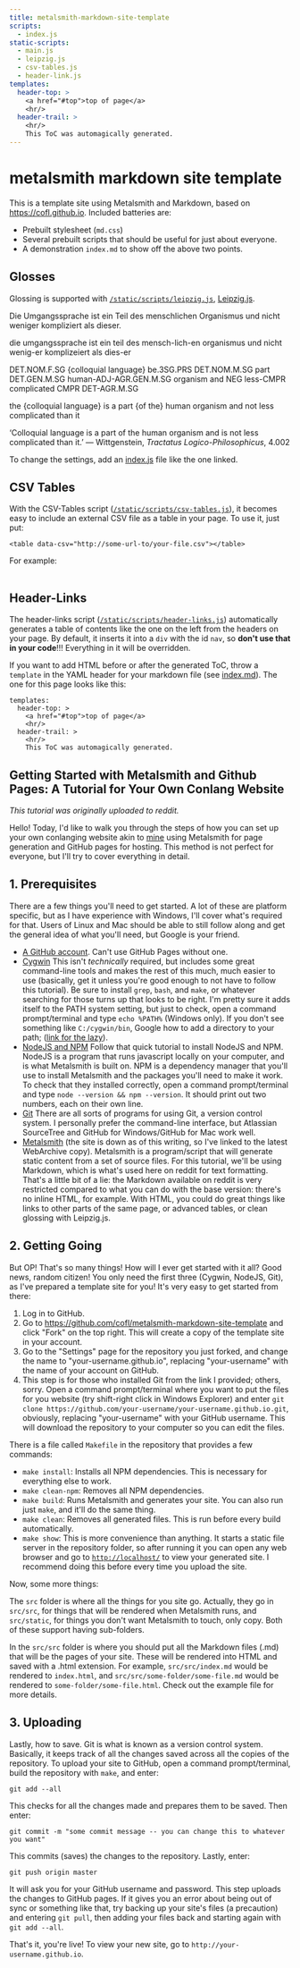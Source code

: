 ```yaml
---
title: metalsmith-markdown-site-template
scripts:
  - index.js
static-scripts:
  - main.js
  - leipzig.js
  - csv-tables.js
  - header-link.js
templates:
  header-top: >
    <a href="#top">top of page</a>
    <hr/>
  header-trail: >
    <hr/>
    This ToC was automagically generated.
---
```

# <a name="top" title="Top">metalsmith markdown site template</a>

This is a template site using Metalsmith and Markdown, based on <https://cofl.github.io>. Included batteries are:

- Prebuilt stylesheet (`md.css`)
- Several prebuilt scripts that should be useful for just about everyone.
- A demonstration `index.md` to show off the above two points.

## Glosses

Glossing is supported with [`/static/scripts/leipzig.js`](https://github.com/cofl/metalsmith-markdown-site-template/blob/gh-pages/src/src/static/static/scripts/leipzig.js), [Leipzig.js](https://bdchauvette.github.io/leipzig.js/examples/).

<div data-gloss>
  <p>Die Umgangssprache ist ein Teil des menschlichen Organismus und nicht weniger kompliziert als dieser.</p>
  <p>die umgangssprache ist ein teil des mensch-lich-en organismus und nicht wenig-er komplizeiert als dies-er</p>
  <p>DET.NOM.F.SG {colloquial language} be.3SG.PRS DET.NOM.M.SG part DET.GEN.M.SG human-ADJ-AGR.GEN.M.SG organism and NEG less-CMPR complicated CMPR DET-AGR.M.SG</p>
  <p>the {colloquial language} is a part {of the} human organism and not less complicated than it</p>
  <p>‘Colloquial language is a part of the human organism and is not less complicated than it.’ &mdash; Wittgenstein, <i>Tractatus Logico-Philosophicus</i>, 4.002</p>
</div>

To change the settings, add an [index.js](https://github.com/cofl/metalsmith-markdown-site-template/blob/gh-pages/src/src/render/index.js) file like the one linked.

## CSV Tables

With the CSV-Tables script ([`/static/scripts/csv-tables.js`](https://github.com/cofl/metalsmith-markdown-site-template/blob/gh-pages/src/src/static/static/scripts/csv-tables.js)), it becomes easy to include an external CSV file as a table in your page. To use it, just put:

    <table data-csv="http://some-url-to/your-file.csv"></table>
    
For example:

<table data-csv="example.csv"></table>

## Header-Links

The header-links script ([`/static/scripts/header-links.js`](https://github.com/cofl/metalsmith-markdown-site-template/blob/gh-pages/src/src/static/static/scripts/header-links.js)) automatically generates a table of contents like the one on the left from the headers on your page. By default, it inserts it into a `div` with the id `nav`, so __don't use that in your code__!!! Everything in it will be overridden.

If you want to add HTML before or after the generated ToC, throw a `template` in the YAML header for your markdown file (see [index.md](https://raw.githubusercontent.com/cofl/metalsmith-markdown-site-template/gh-pages/src/src/render/index.md)). The one for this page looks like this:

    templates:
      header-top: >
        <a href="#top">top of page</a>
        <hr/>
      header-trail: >
        <hr/>
        This ToC was automagically generated.

## Getting Started with Metalsmith and Github Pages: A Tutorial for Your Own Conlang Website

_This tutorial was originally uploaded to reddit._

Hello! Today, I'd like to walk you through the steps of how you can set up your own conlanging website akin to [mine](https://cofl.github.io) using Metalsmith for page generation and GitHub pages for hosting. This method is not perfect for everyone, but I'll try to cover everything in detail.

## 1. Prerequisites

There are a few things you'll need to get started. A lot of these are platform specific, but as I have experience with Windows, I'll cover what's required for that. Users of Linux and Mac should be able to still follow along and get the general idea of what you'll need, but Google is your friend.

- [A GitHub account](https://github.com). Can't use GitHub Pages without one.
- [Cygwin](https://www.cygwin.com/)
  This isn't *technically* required, but includes some great command-line tools and makes the rest of this much, much easier to use (basically, get it unless you're good enough to not have to follow this tutorial). Be sure to install `grep`, `bash`, and `make`, or whatever searching for those turns up that looks to be right. I'm pretty sure it adds itself to the PATH system setting, but just to check, open a command prompt/terminal and type `echo %PATH%` (Windows only). If you don't see something like `C:/cygwin/bin`, Google how to add a directory to your path; ([link for the lazy](https://www.google.com/search?q=how+to+add+a+directory+to+path+windows)).
- [NodeJS and NPM](http://blog.nodeknockout.com/post/65463770933/how-to-install-nodejs-and-npm)
  Follow that quick tutorial to install NodeJS and NPM. NodeJS is a program that runs javascript locally on your computer, and is what Metalsmith is built on. NPM is a dependency manager that you'll use to install Metalsmith and the packages you'll need to make it work. To check that they installed correctly, open a command prompt/terminal and type `node --version && npm --version`. It should print out two numbers, each on their own line.
- [Git](https://git-scm.com/)
  There are all sorts of programs for using Git, a version control system. I personally prefer the command-line interface, but Atlassian SourceTree and GitHub for Windows/GitHub for Mac work well.
- [Metalsmith](https://web.archive.org/web/20151103035947/http://www.metalsmith.io/) (the site is down as of this writing, so I've linked to the latest WebArchive copy).
  Metalsmith is a program/script that will generate static content from a set of source files. For this tutorial, we'll be using Markdown, which is what's used here on reddit for text formatting. That's a little bit of a lie: the Markdown available on reddit is very restricted compared to what you can do with the base version: there's no inline HTML, for example. With HTML, you could do great things like links to other parts of the same page, or advanced tables, or clean glossing with Leipzig.js.

  
## 2. Getting Going

But OP! That's so many things! How will I ever get started with it all? Good news, random citizen! You only need the first three (Cygwin, NodeJS, Git), as I've prepared a template site for you! It's very easy to get started from there:

1. Log in to GitHub.
2. Go to https://github.com/cofl/metalsmith-markdown-site-template and click "Fork" on the top right. This will create a copy of the template site in your account.
3. Go to the "Settings" page for the repository you just forked, and change the name to "your-username.github.io", replacing "your-username" with the name of your account on GitHub.
4. This step is for those who installed Git from the link I provided; others, sorry.
  Open a command prompt/terminal where you want to put the files for you website (try shift-right click in Windows Explorer) and enter `git clone https://github.com/your-username/your-username.github.io.git`, obviously, replacing "your-username" with your GitHub username. This will download the repository to your computer so you can edit the files.

There is a file called `Makefile` in the repository that provides a few commands:

- `make install`: Installs all NPM dependencies. This is necessary for everything else to work.
- `make clean-npm`: Removes all NPM dependencies.
- `make build`: Runs Metalsmith and generates your site. You can also run just `make`, and it'll do the same thing.
- `make clean`: Removes all generated files. This is run before every build automatically.
- `make show`: This is more convenience than anything. It starts a static file server in the repository folder, so after running it you can open any web browser and go to [`http://localhost/`](http://localhost/) to view your generated site. I recommend doing this before every time you upload the site.

Now, some more things:

The `src` folder is where all the things for you site go. Actually, they go in `src/src`, for things that will be rendered when Metalsmith runs, and `src/static`, for things you don't want Metalsmith to touch, only copy. Both of these support having sub-folders.

In the `src/src` folder is where you should put all the Markdown files (.md) that will be the pages of your site. These will be rendered into HTML and saved with a .html extension. For example, `src/src/index.md` would be rendered to `index.html`, and `src/src/some-folder/some-file.md` would be rendered to `some-folder/some-file.html`. Check out the example file for more details.

## 3. Uploading

Lastly, how to save. Git is what is known as a version control system. Basically, it keeps track of all the changes saved across all the copies of the repository. To upload your site to GitHub, open a command prompt/terminal, build the repository with `make`, and enter:

    git add --all

This checks for all the changes made and prepares them to be saved. Then enter:

    git commit -m "some commit message -- you can change this to whatever you want"

This commits (saves) the changes to the repository. Lastly, enter:

    git push origin master

It will ask you for your GitHub username and password. This step uploads the changes to GitHub pages. If it gives you an error about being out of sync or something like that, try backing up your site's files (a precaution) and entering `git pull`, then adding your files back and starting again with `git add --all`.

That's it, you're live! To view your new site, go to `http://your-username.github.io`.